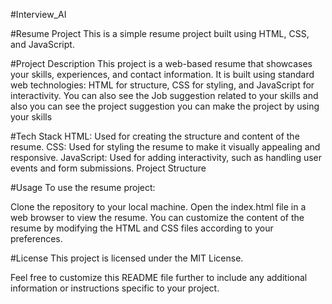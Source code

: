 #Interview_AI


#Resume Project
This is a simple resume project built using HTML, CSS, and JavaScript.


#Project Description
This project is a web-based resume that showcases your skills, experiences, and contact information. It is built using standard web technologies: HTML for structure, CSS for styling, and JavaScript for interactivity. You can also see the Job suggestion related to your skills and also you can see the project suggestion you can make the project by using your skills



#Tech Stack
HTML: Used for creating the structure and content of the resume. CSS: Used for styling the resume to make it visually appealing and responsive. JavaScript: Used for adding interactivity, such as handling user events and form submissions. Project Structure


#Usage
To use the resume project:

Clone the repository to your local machine. Open the index.html file in a web browser to view the resume. You can customize the content of the resume by modifying the HTML and CSS files according to your preferences.



#License
This project is licensed under the MIT License.

Feel free to customize this README file further to include any additional information or instructions specific to your project.
